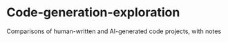 # Code-generation-exploration
Comparisons of human-written and AI-generated code projects, with notes
